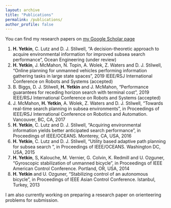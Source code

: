 ```yaml
---
layout: archive
title: "Publications"
permalink: /publications/
author_profile: false
---
```


You can find my research papers on [my Google Scholar page](https://scholar.google.com.tr/citations?user=vbfCyB0AAAAJ&hl=en&oi=ao)

1. **H. Yetkin**, C. Lutz and D. J. Stilwell, “A decision-theoretic approach to acquire environmental information for improved subsea search performance”, Ocean Engineering (under review)
2. **H. Yetkin**, J. McMahon, N. Topin, A. Wolek, Z. Waters and D. J. Stilwell, “Online planning for unmanned vehicles performing information gathering tasks in large state spaces”, 2019 IEEE/RSJ International Conference on Robots and Systems (accepted)
3. B. Biggs, D. J. Stilwell, **H. Yetkin** and J. McMahon, “Performance guarantees for receding horizon search with terminal cost”, 2019 IEEE/RSJ International Conference on Robots and Systems (accepted)
4. J. McMahon, **H. Yetkin**, A. Wolek, Z. Waters and D. J. Stilwell, “Towards real-time search planning in subsea environments”, in Proceedings of IEEE/RSJ International Conference on Robotics and Automation. Vancouver, BC, CA, 2017
5. **H. Yetkin**, C. Lutz and D. J. Stilwell, “Acquiring environmental information yields better anticipated search performance”, in Proceedings of IEEE/OCEANS. Monterey, CA, USA, 2016
6. **H. Yetkin**, C. Lutz and D. J. Stilwell, “Utility based adaptive path planning for subsea search ”, in Proceedings of IEEE/OCEANS. Washington DC, USA, 2015
7. **H. Yetkin**, S, Kalouche, M. Vernier, G. Colvin, K. Redmill and U. Ozguner, “Gyroscopic stabilization of unmanned bicycle”, in Proceedings of IEEE American Control Conference. Portland, OR, USA, 2014
8. **H. Yetkin** and U. Ozguner, “Stabilizing control of an autonomous bicycle”, in Proceedings of IEEE Asian Control Conference. Istanbul, Turkey, 2013

I am also currently working on preparing a research paper on orienteering problems for submission.  

